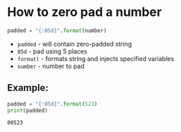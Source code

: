 # How to zero pad a number

```python
padded = "{:05d}".format(number)
```

- `padded` - will contain zero-padded string
- `05d` - pad using 5 places
- `format(` - formats string and injects specified variables
- `number` - number to pad

## Example: 
```python
padded = "{:05d}".format(523)
print(padded)
```
```
00523

```
